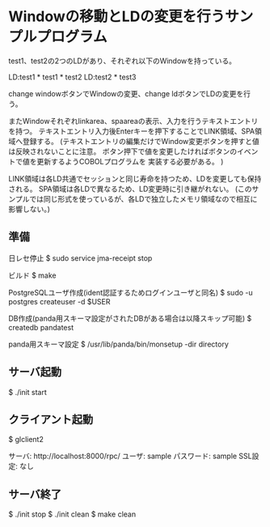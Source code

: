 # Windowの移動とLDの変更を行うサンプルプログラム

test1、test2の2つのLDがあり、それぞれ以下のWindowを持っている。

LD:test1
    * test1
    * test2
LD:test2
    * test3

change windowボタンでWindowの変更、change ldボタンでLDの変更を行う。

またWindowそれぞれlinkarea、spaareaの表示、入力を行うテキストエントリを持つ。
テキストエントリ入力後Enterキーを押下することでLINK領域、SPA領域へ登録する。
(テキストエントリの編集だけでWindow変更ボタンを押すと値は反映されないことに注意。
ボタン押下で値を変更したければボタンのイベントで値を更新するようCOBOLプログラムを
実装する必要がある。
)

LINK領域は各LD共通でセッションと同じ寿命を持つため、LDを変更しても保持される。
SPA領域は各LDで異なるため、LD変更時に引き継がれない。
(このサンプルでは同じ形式を使っているが、各LDで独立したメモリ領域なので相互に影響しない。)

## 準備

日レセ停止
  $ sudo service jma-receipt stop

ビルド
  $ make

PostgreSQLユーザ作成(ident認証するためログインユーザと同名)
  $ sudo -u postgres createuser -d $USER

DB作成(panda用スキーマ設定がされたDBがある場合は以降スキップ可能)
  $ createdb pandatest

panda用スキーマ設定
  $ /usr/lib/panda/bin/monsetup -dir directory

## サーバ起動

$ ./init start

## クライアント起動

$ glclient2

サーバ: http://localhost:8000/rpc/
ユーザ: sample
パスワード: sample
SSL設定: なし

## サーバ終了

$ ./init stop
$ ./init clean
$ make clean
